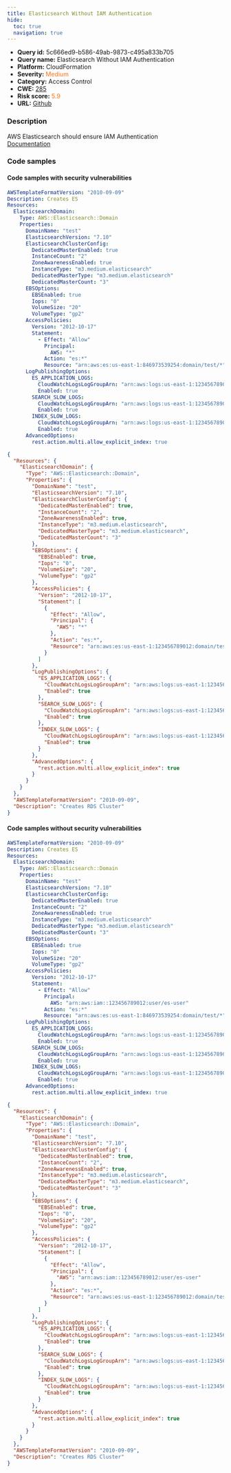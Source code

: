 ```yaml
---
title: Elasticsearch Without IAM Authentication
hide:
  toc: true
  navigation: true
---
```


<style>
  .highlight .hll {
    background-color: #ff171742;
  }
  .md-content {
    max-width: 1100px;
    margin: 0 auto;
  }
</style>

-   **Query id:** 5c666ed9-b586-49ab-9873-c495a833b705
-   **Query name:** Elasticsearch Without IAM Authentication
-   **Platform:** CloudFormation
-   **Severity:** <span style="color:#ff7213">Medium</span>
-   **Category:** Access Control
-   **CWE:** <a href="https://cwe.mitre.org/data/definitions/285.html" onclick="newWindowOpenerSafe(event, 'https://cwe.mitre.org/data/definitions/285.html')">285</a>
-   **Risk score:** <span style="color:#ff7213">5.9</span>
-   **URL:** [Github](https://github.com/Checkmarx/kics/tree/master/assets/queries/cloudFormation/aws/elasticsearch_without_iam_authentication)

### Description
AWS Elasticsearch should ensure IAM Authentication<br>
[Documentation](https://docs.aws.amazon.com/AWSCloudFormation/latest/UserGuide/aws-resource-elasticsearch-domain.html#cfn-elasticsearch-domain-accesspolicies)

### Code samples
#### Code samples with security vulnerabilities
```yaml title="Positive test num. 1 - yaml file" hl_lines="24"
AWSTemplateFormatVersion: "2010-09-09"
Description: Creates ES
Resources:
  ElasticsearchDomain:
    Type: AWS::Elasticsearch::Domain
    Properties:
      DomainName: "test"
      ElasticsearchVersion: "7.10"
      ElasticsearchClusterConfig:
        DedicatedMasterEnabled: true
        InstanceCount: "2"
        ZoneAwarenessEnabled: true
        InstanceType: "m3.medium.elasticsearch"
        DedicatedMasterType: "m3.medium.elasticsearch"
        DedicatedMasterCount: "3"
      EBSOptions:
        EBSEnabled: true
        Iops: "0"
        VolumeSize: "20"
        VolumeType: "gp2"
      AccessPolicies:
        Version: "2012-10-17"
        Statement:
          - Effect: "Allow"
            Principal:
              AWS: "*"
            Action: "es:*"
            Resource: "arn:aws:es:us-east-1:846973539254:domain/test/*"
      LogPublishingOptions:
        ES_APPLICATION_LOGS:
          CloudWatchLogsLogGroupArn: "arn:aws:logs:us-east-1:123456789012:log-group:/aws/aes/domains/es-application-logs"
          Enabled: true
        SEARCH_SLOW_LOGS:
          CloudWatchLogsLogGroupArn: "arn:aws:logs:us-east-1:123456789012:log-group:/aws/aes/domains/es-slow-logs"
          Enabled: true
        INDEX_SLOW_LOGS:
          CloudWatchLogsLogGroupArn: "arn:aws:logs:us-east-1:123456789012:log-group:/aws/aes/domains/es-index-slow-logs"
          Enabled: true
      AdvancedOptions:
        rest.action.multi.allow_explicit_index: true

```
```json title="Positive test num. 2 - json file" hl_lines="26"
{
  "Resources": {
    "ElasticsearchDomain": {
      "Type": "AWS::Elasticsearch::Domain",
      "Properties": {
        "DomainName": "test",
        "ElasticsearchVersion": "7.10",
        "ElasticsearchClusterConfig": {
          "DedicatedMasterEnabled": true,
          "InstanceCount": "2",
          "ZoneAwarenessEnabled": true,
          "InstanceType": "m3.medium.elasticsearch",
          "DedicatedMasterType": "m3.medium.elasticsearch",
          "DedicatedMasterCount": "3"
        },
        "EBSOptions": {
          "EBSEnabled": true,
          "Iops": "0",
          "VolumeSize": "20",
          "VolumeType": "gp2"
        },
        "AccessPolicies": {
          "Version": "2012-10-17",
          "Statement": [
            {
              "Effect": "Allow",
              "Principal": {
                "AWS": "*"
              },
              "Action": "es:*",
              "Resource": "arn:aws:es:us-east-1:123456789012:domain/test/*"
            }
          ]
        },
        "LogPublishingOptions": {
          "ES_APPLICATION_LOGS": {
            "CloudWatchLogsLogGroupArn": "arn:aws:logs:us-east-1:123456789012:log-group:/aws/aes/domains/es-application-logs",
            "Enabled": true
          },
          "SEARCH_SLOW_LOGS": {
            "CloudWatchLogsLogGroupArn": "arn:aws:logs:us-east-1:123456789012:log-group:/aws/aes/domains/es-slow-logs",
            "Enabled": true
          },
          "INDEX_SLOW_LOGS": {
            "CloudWatchLogsLogGroupArn": "arn:aws:logs:us-east-1:123456789012:log-group:/aws/aes/domains/es-index-slow-logs",
            "Enabled": true
          }
        },
        "AdvancedOptions": {
          "rest.action.multi.allow_explicit_index": true
        }
      }
    }
  },
  "AWSTemplateFormatVersion": "2010-09-09",
  "Description": "Creates RDS Cluster"
}

```


#### Code samples without security vulnerabilities
```yaml title="Negative test num. 1 - yaml file"
AWSTemplateFormatVersion: "2010-09-09"
Description: Creates ES
Resources:
  ElasticsearchDomain:
    Type: AWS::Elasticsearch::Domain
    Properties:
      DomainName: "test"
      ElasticsearchVersion: "7.10"
      ElasticsearchClusterConfig:
        DedicatedMasterEnabled: true
        InstanceCount: "2"
        ZoneAwarenessEnabled: true
        InstanceType: "m3.medium.elasticsearch"
        DedicatedMasterType: "m3.medium.elasticsearch"
        DedicatedMasterCount: "3"
      EBSOptions:
        EBSEnabled: true
        Iops: "0"
        VolumeSize: "20"
        VolumeType: "gp2"
      AccessPolicies:
        Version: "2012-10-17"
        Statement:
          - Effect: "Allow"
            Principal:
              AWS: "arn:aws:iam::123456789012:user/es-user"
            Action: "es:*"
            Resource: "arn:aws:es:us-east-1:846973539254:domain/test/*"
      LogPublishingOptions:
        ES_APPLICATION_LOGS:
          CloudWatchLogsLogGroupArn: "arn:aws:logs:us-east-1:123456789012:log-group:/aws/aes/domains/es-application-logs"
          Enabled: true
        SEARCH_SLOW_LOGS:
          CloudWatchLogsLogGroupArn: "arn:aws:logs:us-east-1:123456789012:log-group:/aws/aes/domains/es-slow-logs"
          Enabled: true
        INDEX_SLOW_LOGS:
          CloudWatchLogsLogGroupArn: "arn:aws:logs:us-east-1:123456789012:log-group:/aws/aes/domains/es-index-slow-logs"
          Enabled: true
      AdvancedOptions:
        rest.action.multi.allow_explicit_index: true

```
```json title="Negative test num. 2 - json file"
{
  "Resources": {
    "ElasticsearchDomain": {
      "Type": "AWS::Elasticsearch::Domain",
      "Properties": {
        "DomainName": "test",
        "ElasticsearchVersion": "7.10",
        "ElasticsearchClusterConfig": {
          "DedicatedMasterEnabled": true,
          "InstanceCount": "2",
          "ZoneAwarenessEnabled": true,
          "InstanceType": "m3.medium.elasticsearch",
          "DedicatedMasterType": "m3.medium.elasticsearch",
          "DedicatedMasterCount": "3"
        },
        "EBSOptions": {
          "EBSEnabled": true,
          "Iops": "0",
          "VolumeSize": "20",
          "VolumeType": "gp2"
        },
        "AccessPolicies": {
          "Version": "2012-10-17",
          "Statement": [
            {
              "Effect": "Allow",
              "Principal": {
                "AWS": "arn:aws:iam::123456789012:user/es-user"
              },
              "Action": "es:*",
              "Resource": "arn:aws:es:us-east-1:123456789012:domain/test/*"
            }
          ]
        },
        "LogPublishingOptions": {
          "ES_APPLICATION_LOGS": {
            "CloudWatchLogsLogGroupArn": "arn:aws:logs:us-east-1:123456789012:log-group:/aws/aes/domains/es-application-logs",
            "Enabled": true
          },
          "SEARCH_SLOW_LOGS": {
            "CloudWatchLogsLogGroupArn": "arn:aws:logs:us-east-1:123456789012:log-group:/aws/aes/domains/es-slow-logs",
            "Enabled": true
          },
          "INDEX_SLOW_LOGS": {
            "CloudWatchLogsLogGroupArn": "arn:aws:logs:us-east-1:123456789012:log-group:/aws/aes/domains/es-index-slow-logs",
            "Enabled": true
          }
        },
        "AdvancedOptions": {
          "rest.action.multi.allow_explicit_index": true
        }
      }
    }
  },
  "AWSTemplateFormatVersion": "2010-09-09",
  "Description": "Creates RDS Cluster"
}

```

